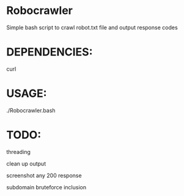 # Robocrawler
Simple bash script to crawl robot.txt file and output response codes

# DEPENDENCIES:
curl

# USAGE:
./Robocrawler.bash

# TODO:
threading

clean up output

screenshot any 200 response

subdomain bruteforce inclusion
